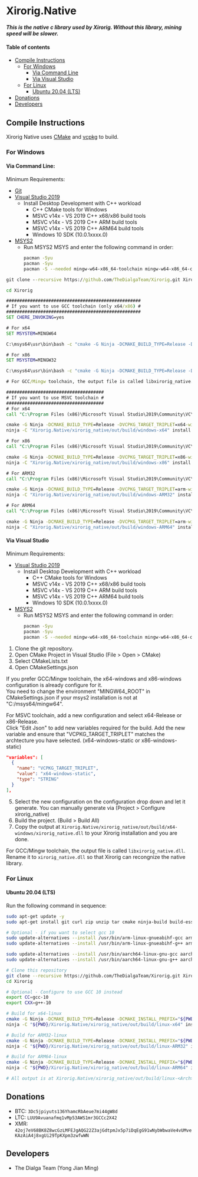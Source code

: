 # Xirorig.Native
***This is the native c library used by Xirorig. Without this library, mining speed will be slower.***

#### Table of contents
  - [Compile Instructions](#compile-instructions)
    - [For Windows](#for-windows)
      - [Via Command Line](#via-command-line)
      - [Via Visual Studio](#via-visual-studio)
    - [For Linux](#for-linux)
      - [Ubuntu 20.04 (LTS)](#ubuntu-2004-lts)
  - [Donations](#donations)
  - [Developers](#developers)

## Compile Instructions
Xirorig Native uses [CMake](https://cmake.org/download) and [vcpkg](https://vcpkg.io/en/index.html) to build.

### For Windows
#### Via Command Line:
Minimum Requirements:
- [Git](https://git-scm.com/downloads)
- [Visual Studio 2019](https://visualstudio.microsoft.com/downloads)
  - Install Desktop Development with C++ workload
    - C++ CMake tools for Windows
    - MSVC v14x - VS 2019 C++ x68/x86 build tools
    - MSVC v14x - VS 2019 C++ ARM build tools
    - MSVC v14x - VS 2019 C++ ARM64 build tools
    - Windows 10 SDK (10.0.1xxxx.0)
- [MSYS2](https://www.msys2.org/)
  - Run MSYS2 MSYS and enter the following command in order:
    ```bash
    pacman -Syu
    pacman -Syu
    pacman -S --needed mingw-w64-x86_64-toolchain mingw-w64-x86_64-cmake mingw-w64-x86_64-ninja mingw-w64-i686-toolchain mingw-w64-i686-cmake mingw-w64-i686-ninja
    ```

```cmd
git clone --recursive https://github.com/TheDialgaTeam/Xirorig.git Xirorig

cd Xirorig

###################################################
# If you want to use GCC toolchain (only x64/x86) #
###################################################
SET CHERE_INVOKING=yes

# For x64
SET MSYSTEM=MINGW64

C:\msys64\usr\bin\bash -c "cmake -G Ninja -DCMAKE_BUILD_TYPE=Release -DVCPKG_TARGET_TRIPLET=x64-mingw-static -DCMAKE_INSTALL_PREFIX=""$PWD/Xirorig.Native/xirorig_native/out/install/windows-x64"" -S ""$PWD/Xirorig.Native/xirorig_native"" -B ""$PWD/Xirorig.Native/xirorig_native/out/build/windows-x64"" && ninja -C ""$PWD/Xirorig.Native/xirorig_native/out/build/windows-x64"" install"

# For x86
SET MSYSTEM=MINGW32

C:\msys64\usr\bin\bash -c "cmake -G Ninja -DCMAKE_BUILD_TYPE=Release -DVCPKG_TARGET_TRIPLET=x86-mingw-static -DCMAKE_INSTALL_PREFIX=""$PWD/Xirorig.Native/xirorig_native/out/install/windows-x86"" -S ""$PWD/Xirorig.Native/xirorig_native"" -B ""$PWD/Xirorig.Native/xirorig_native/out/build/windows-x86"" && ninja -C ""$PWD/Xirorig.Native/xirorig_native/out/build/windows-x86"" install"

# For GCC/Mingw toolchain, the output file is called libxirorig_native.dll. Rename it to xirorig_native.dll so that Xirorig can recongnize the native library.

#####################################
# If you want to use MSVC toolchain #
#####################################
# For x64
call "C:\Program Files (x86)\Microsoft Visual Studio\2019\Community\VC\Auxiliary\Build\vcvars64.bat"

cmake -G Ninja -DCMAKE_BUILD_TYPE=Release -DVCPKG_TARGET_TRIPLET=x64-windows-static -DCMAKE_INSTALL_PREFIX="Xirorig.Native/xirorig_native/out/install/windows-x64" -S "Xirorig.Native/xirorig_native" -B "Xirorig.Native/xirorig_native/out/build/windows-x64"
ninja -C "Xirorig.Native/xirorig_native/out/build/windows-x64" install

# For x86
call "C:\Program Files (x86)\Microsoft Visual Studio\2019\Community\VC\Auxiliary\Build\vcvars32.bat"

cmake -G Ninja -DCMAKE_BUILD_TYPE=Release -DVCPKG_TARGET_TRIPLET=x86-windows-static -DCMAKE_INSTALL_PREFIX="Xirorig.Native/xirorig_native/out/install/windows-x86" -S "Xirorig.Native/xirorig_native" -B "Xirorig.Native/xirorig_native/out/build/windows-x86"
ninja -C "Xirorig.Native/xirorig_native/out/build/windows-x86" install

# For ARM32
call "C:\Program Files (x86)\Microsoft Visual Studio\2019\Community\VC\Auxiliary\Build\vcvarsamd64_arm.bat"

cmake -G Ninja -DCMAKE_BUILD_TYPE=Release -DVCPKG_TARGET_TRIPLET=arm-windows-static -DCMAKE_INSTALL_PREFIX="Xirorig.Native/xirorig_native/out/install/windows-ARM32" -S "Xirorig.Native/xirorig_native" -B "Xirorig.Native/xirorig_native/out/build/windows-ARM32"
ninja -C "Xirorig.Native/xirorig_native/out/build/windows-ARM32" install

# For ARM64
call "C:\Program Files (x86)\Microsoft Visual Studio\2019\Community\VC\Auxiliary\Build\vcvarsamd64_arm64.bat"

cmake -G Ninja -DCMAKE_BUILD_TYPE=Release -DVCPKG_TARGET_TRIPLET=arm-windows-static -DCMAKE_INSTALL_PREFIX="Xirorig.Native/xirorig_native/out/install/windows-ARM64" -S "Xirorig.Native/xirorig_native" -B "Xirorig.Native/xirorig_native/out/build/windows-ARM64"
ninja -C "Xirorig.Native/xirorig_native/out/build/windows-ARM64" install
```

#### Via Visual Studio
Minimum Requirements:
- [Visual Studio 2019](https://visualstudio.microsoft.com/downloads)
  - Install Desktop Development with C++ workload
    - C++ CMake tools for Windows
    - MSVC v14x - VS 2019 C++ x68/x86 build tools
    - MSVC v14x - VS 2019 C++ ARM build tools
    - MSVC v14x - VS 2019 C++ ARM64 build tools
    - Windows 10 SDK (10.0.1xxxx.0)
- [MSYS2](https://www.msys2.org/)
  - Run MSYS2 MSYS and enter the following command in order:
    ```bash
    pacman -Syu
    pacman -Syu
    pacman -S --needed mingw-w64-x86_64-toolchain mingw-w64-x86_64-cmake mingw-w64-x86_64-ninja mingw-w64-i686-toolchain mingw-w64-i686-cmake mingw-w64-i686-ninja
    ```

1. Clone the git repository.
2. Open CMake Project in Visual Studio (File > Open > CMake)
3. Select CMakeLists.txt
4. Open CMakeSettings.json

If you prefer GCC/Mingw toolchain, the x64-windows and x86-windows configuration is already configure for it. <br />
You need to change the environment "MINGW64_ROOT" in CMakeSettings.json if your msys2 installation is not at "C:/msys64/mingw64".

For MSVC toolchain, add a new configuration and select x64-Release or x86-Release. <br />
Click "Edit Json" to add new variables required for the build.
Add the new variable and ensure that "VCPKG_TARGET_TRIPLET" matches the archtecture you have selected. (x64-windows-static or x86-windows-static)

```json
"variables": [
  {
    "name": "VCPKG_TARGET_TRIPLET",
    "value": "x64-windows-static",
    "type": "STRING"
  }
],
```

5. Select the new configuration on the configuration drop down and let it generate. You can manually generate via (Project > Configure xirorig_native)
6. Build the project. (Build > Build All)
7. Copy the output at `Xirorig.Native/xirorig_native/out/build/x64-windows/xirorig_native.dll` to your Xirorig installation and you are done.

For GCC/Mingw toolchain, the output file is called `libxirorig_native.dll`. Rename it to `xirorig_native.dll` so that Xirorig can recongnize the native library.

### For Linux
#### Ubuntu 20.04 (LTS)
Run the following command in sequence:
```bash
sudo apt-get update -y
sudo apt-get install git curl zip unzip tar cmake ninja-build build-essential pkg-config gcc-10 gcc-10-arm-linux-gnueabihf gcc-10-aarch64-linux-gnu g++-10 g++-10-arm-linux-gnueabihf g++-10-aarch64-linux-gnu -y

# Optional - if you want to select gcc 10
sudo update-alternatives --install /usr/bin/arm-linux-gnueabihf-gcc arm-linux-gnueabihf-gcc /usr/bin/arm-linux-gnueabihf-gcc-10 20
sudo update-alternatives --install /usr/bin/arm-linux-gnueabihf-g++ arm-linux-gnueabihf-g++ /usr/bin/arm-linux-gnueabihf-g++-10 20

sudo update-alternatives --install /usr/bin/aarch64-linux-gnu-gcc aarch64-linux-gnu-gcc /usr/bin/aarch64-linux-gnu-gcc-10 20
sudo update-alternatives --install /usr/bin/aarch64-linux-gnu-g++ aarch64-linux-gnu-g++ /usr/bin/aarch64-linux-gnu-g++-10 20

# Clone this repository
git clone --recursive https://github.com/TheDialgaTeam/Xirorig.git Xirorig
cd Xirorig

# Optional - Configure to use GCC 10 instead
export CC=gcc-10
export CXX=g++-10

# Build for x64-linux
cmake -G Ninja -DCMAKE_BUILD_TYPE=Release -DCMAKE_INSTALL_PREFIX="${PWD}/Xirorig.Native/xirorig_native/out/install/linux-x64" -DVCPKG_TARGET_TRIPLET=x64-linux -S "${PWD}/Xirorig.Native/xirorig_native" -B "${PWD}/Xirorig.Native/xirorig_native/out/build/linux-x64"
ninja -C "${PWD}/Xirorig.Native/xirorig_native/out/build/linux-x64" install

# Build for ARM32-linux
cmake -G Ninja -DCMAKE_BUILD_TYPE=Release -DCMAKE_INSTALL_PREFIX="${PWD}/Xirorig.Native/xirorig_native/out/install/linux-ARM32" -DVCPKG_TARGET_TRIPLET=arm-linux -DVCPKG_CHAINLOAD_TOOLCHAIN_FILE="${PWD}/Xirorig.Native/xirorig_native/cmake/raspberrypi-arm.cmake" -S "${PWD}/Xirorig.Native/xirorig_native" -B "${PWD}/Xirorig.Native/xirorig_native/out/build/linux-ARM32"
ninja -C "${PWD}/Xirorig.Native/xirorig_native/out/build/linux-ARM32" install

# Build for ARM64-linux
cmake -G Ninja -DCMAKE_BUILD_TYPE=Release -DCMAKE_INSTALL_PREFIX="${PWD}/Xirorig.Native/xirorig_native/out/install/linux-ARM64" -DVCPKG_TARGET_TRIPLET=arm64-linux -DVCPKG_CHAINLOAD_TOOLCHAIN_FILE="${PWD}/Xirorig.Native/xirorig_native/cmake/raspberrypi-arm64.cmake" -S "${PWD}/Xirorig.Native/xirorig_native" -B "${PWD}/Xirorig.Native/xirorig_native/out/build/linux-ARM64"
ninja -C "${PWD}/Xirorig.Native/xirorig_native/out/build/linux-ARM64" install

# All output is at Xirorig.Native/xirorig_native/out/build/linux-<Arch>
```

## Donations
- BTC: `3Dc5jpiyuts136YhamcRbAeue7mi44gW8d`
- LTC: `LUU9Avuanafmq1vMp53AWS1mr3GCCc2X42`
- XMR: `42oj7eV68BK8Z8wcGzLMFEJgAQG22Z3ajGdtpmJx5p7iDqEgG91wNybWbwaVe4vUMveKAzAiA4j8xgUi29TpKXpm3zwfwWN`

## Developers
- The Dialga Team (Yong Jian Ming)
